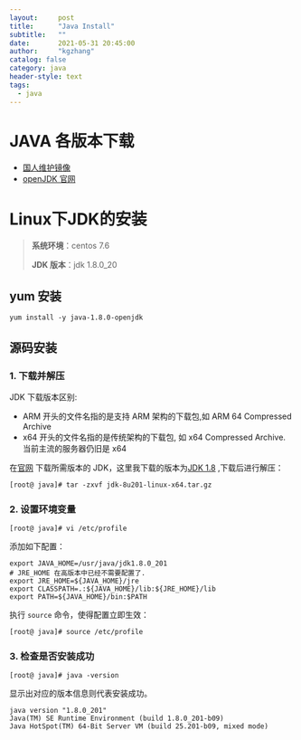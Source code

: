 ```yaml
---
layout:     post
title:      "Java Install"
subtitle:   ""
date:       2021-05-31 20:45:00
author:     "kgzhang"
catalog: false
category: java
header-style: text
tags:
  - java
---
```


# JAVA 各版本下载
- [国人维护镜像](https://www.injdk.cn/)
- [openJDK 官网](https://jdk.java.net/archive/)

# Linux下JDK的安装

>**系统环境**：centos 7.6
>
>**JDK 版本**：jdk 1.8.0_20

## yum 安装
```shell 
yum install -y java-1.8.0-openjdk
```

## 源码安装

### 1. 下载并解压

JDK 下载版本区别:
- ARM 开头的文件名指的是支持 ARM 架构的下载包,如 ARM 64 Compressed Archive	
- x64 开头的文件名指的是传统架构的下载包, 如 x64 Compressed Archive. 当前主流的服务器仍旧是 x64

在[官网](https://www.oracle.com/technetwork/java/javase/downloads/index.html) 下载所需版本的 JDK，这里我下载的版本为[JDK 1.8](https://www.oracle.com/technetwork/java/javase/downloads/jdk8-downloads-2133151.html) ,下载后进行解压：

```shell
[root@ java]# tar -zxvf jdk-8u201-linux-x64.tar.gz
```



### 2. 设置环境变量

```shell
[root@ java]# vi /etc/profile
```

添加如下配置：

```shell
export JAVA_HOME=/usr/java/jdk1.8.0_201
# JRE_HOME 在高版本中已经不需要配置了.
export JRE_HOME=${JAVA_HOME}/jre  
export CLASSPATH=.:${JAVA_HOME}/lib:${JRE_HOME}/lib  
export PATH=${JAVA_HOME}/bin:$PATH
```

执行 `source` 命令，使得配置立即生效：

```shell
[root@ java]# source /etc/profile
```



### 3. 检查是否安装成功

```shell
[root@ java]# java -version
```

显示出对应的版本信息则代表安装成功。

```shell
java version "1.8.0_201"
Java(TM) SE Runtime Environment (build 1.8.0_201-b09)
Java HotSpot(TM) 64-Bit Server VM (build 25.201-b09, mixed mode)

```

